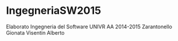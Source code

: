 # IngegneriaSW2015
 Elaborato Ingegneria del Software
 UNIVR AA 2014-2015
 Zarantonello Gionata
 Visentin Alberto
